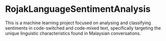 # RojakLanguageSentimentAnalysis
This is a machine learning project focused on analysing and classifying sentiments in code-switched and code-mixed text, specifically targeting the unique linguistic characteristics found in Malaysian conversations.
